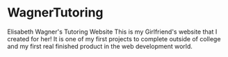 # WagnerTutoring
Elisabeth Wagner's Tutoring Website
This is my Girlfriend's website that I created for her!  It is one of my first projects to complete outside of college and my first real finished product in the web development world.
